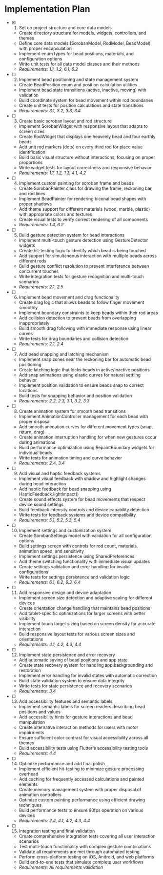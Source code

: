 # Implementation Plan

- [x] 1. Set up project structure and core data models
  - Create directory structure for models, widgets, controllers, and themes
  - Define core data models (SorobanModel, RodModel, BeadModel) with proper encapsulation
  - Implement enum types for bead positions, materials, and configuration options
  - Write unit tests for all data model classes and their methods
  - _Requirements: 1.1, 1.2, 6.1, 6.2_

- [ ] 2. Implement bead positioning and state management system
  - Create BeadPosition enum and position calculation utilities
  - Implement bead state transitions (active, inactive, moving) with validation
  - Build coordinate system for bead movement within rod boundaries
  - Create unit tests for position calculations and state transitions
  - _Requirements: 3.1, 3.2, 3.3, 3.4_

- [ ] 3. Create basic soroban layout and rod structure
  - Implement SorobanWidget with responsive layout that adapts to screen sizes
  - Create RodWidget that displays one heavenly bead and four earthly beads
  - Add unit rod markers (dots) on every third rod for place value identification
  - Build basic visual structure without interactions, focusing on proper proportions
  - Write widget tests for layout correctness and responsive behavior
  - _Requirements: 1.1, 1.2, 1.3, 4.1, 4.2_

- [ ] 4. Implement custom painting for soroban frame and beads
  - Create SorobanPainter class for drawing the frame, reckoning bar, and rod lines
  - Implement BeadPainter for rendering biconal bead shapes with proper shadows
  - Add theme support for different materials (wood, marble, plastic) with appropriate colors and textures
  - Create visual tests to verify correct rendering of all components
  - _Requirements: 1.4, 6.2_

- [ ] 5. Build gesture detection system for bead interactions
  - Implement multi-touch gesture detection using GestureDetector widgets
  - Create hit-testing logic to identify which bead is being touched
  - Add support for simultaneous interaction with multiple beads across different rods
  - Build gesture conflict resolution to prevent interference between concurrent touches
  - Write integration tests for gesture recognition and multi-touch scenarios
  - _Requirements: 2.1, 2.5_

- [ ] 6. Implement bead movement and drag functionality
  - Create drag logic that allows beads to follow finger movement smoothly
  - Implement boundary constraints to keep beads within their rod areas
  - Add collision detection to prevent beads from overlapping inappropriately
  - Build smooth drag following with immediate response using linear curves
  - Write tests for drag boundaries and collision detection
  - _Requirements: 2.1, 2.4_

- [ ] 7. Add bead snapping and latching mechanism
  - Implement snap zones near the reckoning bar for automatic bead positioning
  - Create latching logic that locks beads in active/inactive positions
  - Add snap animations using elastic curves for natural settling behavior
  - Implement position validation to ensure beads snap to correct locations
  - Build tests for snapping behavior and position validation
  - _Requirements: 2.2, 2.3, 3.1, 3.2, 3.3_

- [ ] 8. Create animation system for smooth bead transitions
  - Implement AnimationController management for each bead with proper disposal
  - Add smooth animation curves for different movement types (snap, return, drag)
  - Create animation interruption handling for when new gestures occur during animations
  - Build performance optimization using RepaintBoundary widgets for individual beads
  - Write tests for animation timing and curve behavior
  - _Requirements: 2.4, 3.4_

- [ ] 9. Add visual and haptic feedback systems
  - Implement visual feedback with shadow and highlight changes during bead interaction
  - Add haptic feedback for bead snapping using HapticFeedback.lightImpact()
  - Create sound effects system for bead movements that respect device sound settings
  - Build feedback intensity controls and device capability detection
  - Write tests for feedback systems and device compatibility
  - _Requirements: 5.1, 5.2, 5.3, 5.4_

- [ ] 10. Implement settings and customization system
  - Create SorobanSettings model with validation for all configuration options
  - Build settings screen with controls for rod count, materials, animation speed, and sensitivity
  - Implement settings persistence using SharedPreferences
  - Add theme switching functionality with immediate visual updates
  - Create settings validation and error handling for invalid configurations
  - Write tests for settings persistence and validation logic
  - _Requirements: 6.1, 6.2, 6.3, 6.4_

- [ ] 11. Add responsive design and device adaptation
  - Implement screen size detection and adaptive scaling for different devices
  - Create orientation change handling that maintains bead positions
  - Add tablet-specific optimizations for larger screens with better visibility
  - Implement touch target sizing based on screen density for accurate interaction
  - Build responsive layout tests for various screen sizes and orientations
  - _Requirements: 4.1, 4.2, 4.3, 4.4_

- [ ] 12. Implement state persistence and error recovery
  - Add automatic saving of bead positions and app state
  - Create state recovery system for handling app backgrounding and restoration
  - Implement error handling for invalid states with automatic correction
  - Build state validation system to ensure data integrity
  - Write tests for state persistence and recovery scenarios
  - _Requirements: 3.4_

- [ ] 13. Add accessibility features and semantic labels
  - Implement semantic labels for screen readers describing bead positions and values
  - Add accessibility hints for gesture interactions and bead manipulation
  - Create alternative interaction methods for users with motor impairments
  - Ensure sufficient color contrast for visual accessibility across all themes
  - Build accessibility tests using Flutter's accessibility testing tools
  - _Requirements: 4.4_

- [ ] 14. Optimize performance and add final polish
  - Implement efficient hit-testing to minimize gesture processing overhead
  - Add caching for frequently accessed calculations and painted elements
  - Create memory management system with proper disposal of animation controllers
  - Optimize custom painting performance using efficient drawing techniques
  - Build performance tests to ensure 60fps operation on various devices
  - _Requirements: 2.4, 4.1, 4.2, 4.3, 4.4_

- [ ] 15. Integration testing and final validation
  - Create comprehensive integration tests covering all user interaction scenarios
  - Test multi-touch functionality with complex gesture combinations
  - Validate all requirements are met through automated testing
  - Perform cross-platform testing on iOS, Android, and web platforms
  - Build end-to-end tests that simulate complete user workflows
  - _Requirements: All requirements validation_